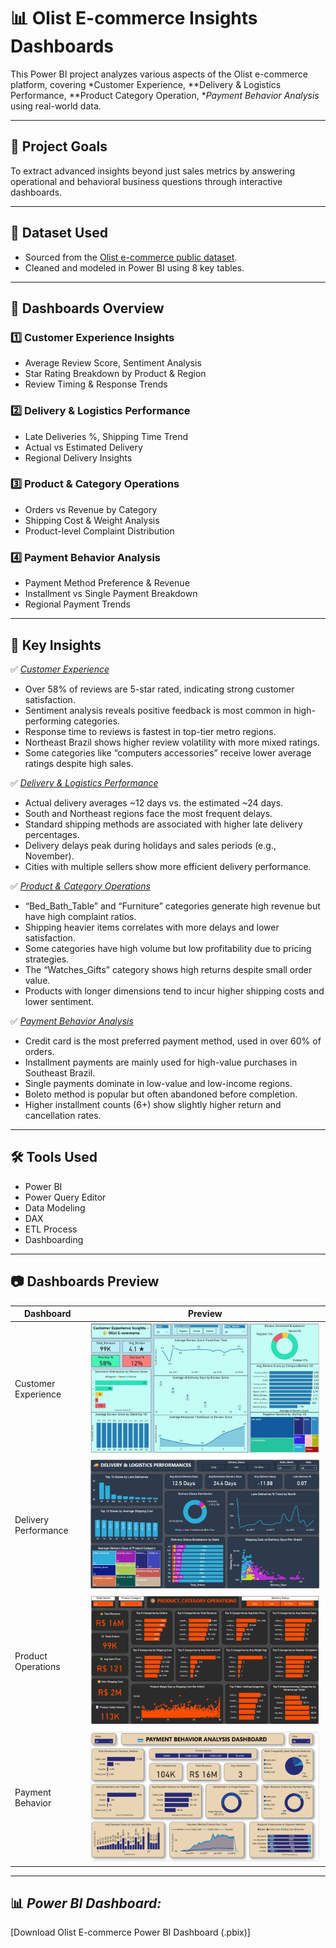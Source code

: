 # 📊 Olist E-commerce Insights Dashboards

This Power BI project analyzes various aspects of the Olist e-commerce platform, covering *Customer Experience, **Delivery & Logistics Performance, **Product Category Operation, **Payment Behavior Analysis* using real-world data.

---

## 🧠 Project Goals
To extract advanced insights beyond just sales metrics by answering operational and behavioral business questions through interactive dashboards.

---

## 📁 Dataset Used
- Sourced from the [Olist e-commerce public dataset](https://www.kaggle.com/datasets/olistbr/brazilian-ecommerce).
- Cleaned and modeled in Power BI using 8 key tables.

---

## 📌 Dashboards Overview

### 1️⃣ Customer Experience Insights
- Average Review Score, Sentiment Analysis
- Star Rating Breakdown by Product & Region
- Review Timing & Response Trends

### 2️⃣ Delivery & Logistics Performance
- Late Deliveries %, Shipping Time Trend
- Actual vs Estimated Delivery
- Regional Delivery Insights

### 3️⃣ Product & Category Operations
- Orders vs Revenue by Category
- Shipping Cost & Weight Analysis
- Product-level Complaint Distribution

### 4️⃣ Payment Behavior Analysis
- Payment Method Preference & Revenue
- Installment vs Single Payment Breakdown
- Regional Payment Trends

---

## 📌 Key Insights

✅ [*Customer Experience*](https://github.com/AlishaMahanty85/Brazilian_E-commmerce_Project-PowerBI/blob/main/Customers_Experience_Insights.pdf)
- Over 58% of reviews are 5-star rated, indicating strong customer satisfaction.  
- Sentiment analysis reveals positive feedback is most common in high-performing categories.  
- Response time to reviews is fastest in top-tier metro regions.  
- Northeast Brazil shows higher review volatility with more mixed ratings.  
- Some categories like “computers accessories” receive lower average ratings despite high sales.  

✅ [*Delivery & Logistics Performance*](https://github.com/AlishaMahanty85/Brazilian_E-commmerce_Project-PowerBI/blob/main/Delivery_Logistics_Performance_Insights.pdf)
- Actual delivery averages ~12 days vs. the estimated ~24 days.  
- South and Northeast regions face the most frequent delays.  
- Standard shipping methods are associated with higher late delivery percentages.  
- Delivery delays peak during holidays and sales periods (e.g., November).  
- Cities with multiple sellers show more efficient delivery performance.  

✅ [*Product & Category Operations*](https://github.com/AlishaMahanty85/Brazilian_E-commmerce_Project-PowerBI/blob/main/Product_Category_Operations_Insights.pdf)
- “Bed_Bath_Table” and “Furniture” categories generate high revenue but have high complaint ratios.  
- Shipping heavier items correlates with more delays and lower satisfaction.  
- Some categories have high volume but low profitability due to pricing strategies.  
- The “Watches_Gifts” category shows high returns despite small order value.  
- Products with longer dimensions tend to incur higher shipping costs and lower sentiment.  

✅ [*Payment Behavior Analysis*](https://github.com/AlishaMahanty85/Brazilian_E-commmerce_Project-PowerBI/blob/main/Payment_Behavior_Analysis_Insights.pdf)
- Credit card is the most preferred payment method, used in over 60% of orders.  
- Installment payments are mainly used for high-value purchases in Southeast Brazil.  
- Single payments dominate in low-value and low-income regions.  
- Boleto method is popular but often abandoned before completion.  
- Higher installment counts (6+) show slightly higher return and cancellation rates.

---

## 🛠 Tools Used
- Power BI
- Power Query Editor
- Data Modeling
- DAX
- ETL Process
- Dashboarding

---

## 📷 Dashboards Preview

| Dashboard | Preview |
|----------|---------|
| Customer Experience | ![Customer Experience](https://github.com/AlishaMahanty85/Brazilian_E-commmerce_Project-PowerBI/blob/main/Customer_Experience.png) |
| Delivery Performance | ![Delivery Performance](https://github.com/AlishaMahanty85/Brazilian_E-commmerce_Project-PowerBI/blob/main/Delivery_Logistics_Performance.png) |
| Product Operations | ![Product Operations](https://github.com/AlishaMahanty85/Brazilian_E-commmerce_Project-PowerBI/blob/main/Product_Category_Operations.png) |
| Payment Behavior | ![Payment Behavior](https://github.com/AlishaMahanty85/Brazilian_E-commmerce_Project-PowerBI/blob/main/Payment_Behavior_Analysis.png) |

---

## 📊 *Power BI Dashboard:*
[Download Olist E-commerce Power BI Dashboard (.pbix)]
